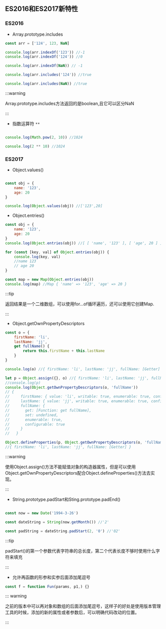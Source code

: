 ## ES2016和ES2017新特性

### ES2016

* Array.prototype.includes

```js
const arr = ['124', 123, NaN]

console.log(arr.indexOf('123')) //-1
console.log(arr.indexOf('124')) //0

console.log(arr.indexOf(NaN)) // -1

console.log(arr.includes('124')) //true

console.log(arr.includes(NaN)) //true
```

:::warning

Array.prototype.includes方法返回的是boolean,且它可以区分NaN

:::

* 指数运算符 `**`

```js

console.log(Math.pow(2, 10)) //1024

console.log(2 ** 10) //1024
```

### ES2017

* Object.values()

```js

const obj = {
	name: '123',
	age: 20
}

console.log(Object.values(obj)) //['123',20]
```

* Object.entries()

```js
const obj = {
	name: '123',
	age: 20
}
console.log(Object.entries(obj)) //[ [ 'name', '123' ], [ 'age', 20 ] ]

for (const [key, val] of Object.entries(obj)) {
	console.log(key, val)
	//name 123
	// age 20
}

const map = new Map(Object.entries(obj))
console.log(map) //Map { 'name' => '123', 'age' => 20 }

```

:::tip

返回结果是一个二维数组，可以使用for...of循环遍历，还可以使用它创建Map.

:::

* Object.getOwnPropertyDescriptors

```js
const o = {
	firstName: 'li',
	lastName: 'jj',
	get fullName() {
		return this.firstName + this.lastName
	}
}

console.log(o) //{ firstName: 'li', lastName: 'jj', fullName: [Getter] }

let p = Object.assign({}, o) //{ firstName: 'li', lastName: 'jj', fullName: 'lijj' }
//console.log(p)
console.log(Object.getOwnPropertyDescriptors(o, 'fullName'))
// {
//     firstName: { value: 'li', writable: true, enumerable: true, configurable: true },
//     lastName: { value: 'jj', writable: true, enumerable: true, configurable: true },
//     fullName: {
//       get: [Function: get fullName],
//       set: undefined,
//       enumerable: true,
//       configurable: true
//     }
//   }

Object.defineProperties(p, Object.getOwnPropertyDescriptors(o, 'fullName'))
//{ firstName: 'li', lastName: 'jj', fullName: [Getter] }

```

:::warning

使用Object.assign()方法不能赋值对象的构造器属性，但是可以使用Object.getOwnPropertyDescriptors配合Object.defineProperties()方法去实现。

:::

* String.prototype.padStart和Sting.prototype.padEnd()

```js

const now = new Date('1994-3-26')

const dateString = String(now.getMonth()) //'2'

const padString = dateString.padStart(2, '0') //'02'
```

:::tip

padStart()的第一个参数代表字符串的总长度，第二个代表长度不够时使用什么字符来填充	

:::

* 允许再函数的形参和实参后面添加尾逗号

```js
const f = function Fun(params, p1,) {}
```

::: warning

之前的版本中可以再对象和数组的后面添加尾逗号，这样子的好处是使用版本管理工具的时候，添加的新的属性或者参数后，可以明确代码改动的位置。

:::
